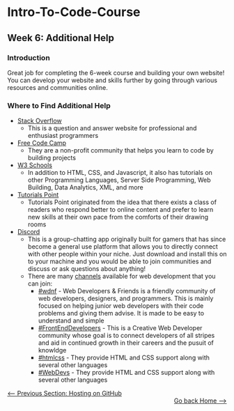 # Intro-To-Code-Course

## Week 6: Additional Help

### Introduction

Great job for completing the 6-week course and building your own website! You can develop your website and skills further by going through various resources and communities online. 

### Where to Find Additional Help

* [Stack Overflow](https://stackoverflow.com/)
    * This is a question and answer website for professional and enthusiast programmers
* [Free Code Camp](https://www.freecodecamp.org/)
    * They are a non-profit community that helps you learn to code by building projects
* [W3 Schools](https://www.w3schools.com/)
    * In addition to HTML, CSS, and Javascript, it also has tutorials on other Programming Languages, Server Side Programming, Web Building, Data Analytics, XML, and more
* [Tutorials Point](https://www.tutorialspoint.com/)
    * Tutorials Point originated from the idea that there exists a class of readers who respond better to online content and prefer to learn new skills at their own pace from the comforts of their drawing rooms
* [Discord](https://discord.com/)
    * This is a group-chatting app originally built for gamers that has since become a general use platform that allows you to directly connect with other people within your niche. Just download and install this on to your machine and you would be able to join communities and discuss or ask questions about anything! 
    * There are many [channels](https://medium.com/cbblog/understanding-discord-channels-and-categories-431a77f31abe) available for web development that you can join:
        * [#wdnf](https://discord.me/wdnf) - Web Developers & Friends is a friendly community of web developers, designers, and programmers. This is mainly focused on helping junior web developers with their code problems and giving them advise. It is made to be easy to understand and simple
        * [#FrontEndDevelopers](https://discord.me/frontenddevelopers) - This is a Creative Web Developer community whose goal is to connect developers of all stripes and aid in continued growth in their careers and the pusuit of knowldge
        * [#htmlcss](https://discord.me/htmlcss) - They provide HTML and CSS support along with several other languages
        * [#WebDevs](https://discord.me/webdevs) - They provide HTML and CSS support along with several other languages

<div style="width: 100%">
<a href='hosting_on_git.md'><-- Previous Section:  Hosting on GitHub</a>
<div align="right"><a href='../Intro-To-Code-Course/README.md'>Go back Home --></a></div>
</div>